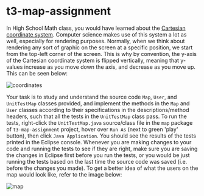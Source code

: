 # t3-map-assignment

In High School Math class, you would have learned about the [Cartesian coordinate system](https://en.wikipedia.org/wiki/Cartesian_coordinate_system). Computer science makes use of this system a lot as well, especially for rendering purposes. Normally, when we think about rendering any sort of graphic on the screen at a specific position, we start from the top-left corner of the screen. This is why by convention, the y-axis of the Cartesian coordinate system is flipped vertically, meaning that y-values increase as you move down the axis, and decrease as you move up. This can be seen below:

![coordinates](http://greenteapress.com/thinkapjava/html/thinkjava026.png)

Your task is to study and understand the source code `Map`, `User`, and `UnitTestMap` classes provided, and implement the methods in the `Map` and `User` classes according to their specifications in the descriptions/method headers, such that all the tests in the `UnitTestMap` class pass. To run the tests, right-click the `UnitTestMap.java` source/class file in the `map` package of `t3-map-assignment` project, hover over `Run As` (next to green 'play' button), then click `Java Application`. You should see the results of the tests printed in the Eclipse console. Whenever you are making changes to your code and running the tests to see if they are right, make sure you are saving the changes in Eclipse first before you run the tests, or you would be just running the tests based on the last time the source code was saved (i.e. before the changes you made). To get a better idea of what the users on the map would look like, refer to the image below:

![map](![image](https://user-images.githubusercontent.com/10457017/51145568-12299c80-1809-11e9-899c-0010c70f0c19.png))
